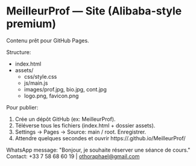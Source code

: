 # MeilleurProf — Site (Alibaba-style premium)

Contenu prêt pour GitHub Pages.

Structure:
- index.html
- assets/
  - css/style.css
  - js/main.js
  - images/prof.jpg, bio.jpg, cont.jpg
  - logo.png, favicon.png

Pour publier:
1. Crée un dépôt GitHub (ex: MeilleurProf).
2. Téléverse tous les fichiers (index.html + dossier assets).
3. Settings -> Pages -> Source: main / root. Enregistrer.
4. Attendre quelques secondes et ouvrir https://<tonuser>.github.io/MeilleurProf/

WhatsApp message: "Bonjour, je souhaite réserver une séance de cours."
Contact: +33 7 58 68 60 19 | othoraphael@gmail.com
